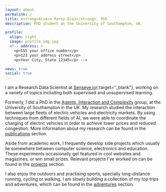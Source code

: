```yaml
---
layout: about
permalink: /
title: <strong>Alvaro Perez-Diaz</strong>, PhD
description: PhD student at the University of Southampton, UK.

profile:
  align: right
  image: profile_img.jpg
  <!-- address: >
    <p>555 your office number</p>
    <p>123 your address street</p>
    <p>Your City, State 12345</p> -->

news: true
social: true
---
```


[//]: # (Supports Font-Awesome and Academicons)

I am a Research Data Scientist at [Senseye.io](https://www.senseye.io){:target="_blank"}, working on a variety of topics including both supervised and unsupervised learning.

Formerly, I did a PhD in the [Agents, Interaction and Complexity](https://www.aic.ecs.soton.ac.uk/) group, at the University of Southampton in the UK. My research studied the interaction between large fleets of electric vehicles and electricity markets. By using techniques from different fields of AI, we were able to coordinate the charging of electric vehicles in order to achieve lower prices and reduced congestion. More information about my research can be found in the [publications](/publications) section.

Aside from academic work, I frequently develop side projects which usually lie somewhere between computer science, electronics and education. These experiments occasionally get featured in cool websites and magazines, or win small prizes. Relevant projects I've worked on can be found in the [projects](/projects) section.

I also enjoy the outdoors and practising sports, specially long-distance running, cycling or walking. I am slowly building a collection of my top trips and adventures, which can be found in the [adventures](/adventures) section.
